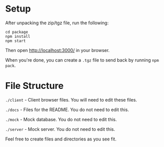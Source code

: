 # Setup

After unpacking the zip/tgz file, run the following:

```
cd package
npm install
npm start
```

Then open <http://localhost:3000/> in your browser.

When you're done, you can create a `.tgz` file to send back by running `npm pack`.

# File Structure

`./client` - Client browser files. You will need to edit these files.

`./docs` - Files for the README. You do not need to edit this.

`./mock` - Mock database. You do not need to edit this.

`./server` - Mock server. You do not need to edit this.

Feel free to create files and directories as you see fit.
